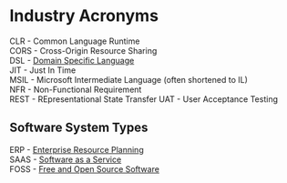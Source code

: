 # Industry Acronyms

CLR - Common Language Runtime  
CORS - Cross-Origin Resource Sharing  
DSL - [Domain Specific Language](https://en.wikipedia.org/wiki/Domain-specific_language)  
JIT - Just In Time  
MSIL - Microsoft Intermediate Language (often shortened to IL)  
NFR - Non-Functional Requirement  
REST - REpresentational State Transfer
UAT - User Acceptance Testing  

## Software System Types
ERP - [Enterprise Resource Planning](https://en.wikipedia.org/wiki/Enterprise_resource_planning)  
SAAS - [Software as a Service](https://en.wikipedia.org/wiki/Software_as_a_service)  
FOSS - [Free and Open Source Software](https://en.wikipedia.org/wiki/Free_and_open-source_software)
